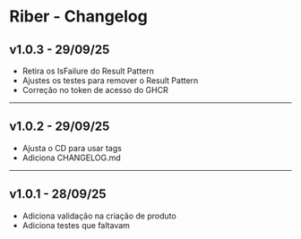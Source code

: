 # Riber - Changelog

## v1.0.3 - 29/09/25
- Retira os IsFailure do Result Pattern
- Ajustes os testes para remover o Result Pattern
- Correção no token de acesso do GHCR

---

## v1.0.2 - 29/09/25
- Ajusta o CD para usar tags
- Adiciona CHANGELOG.md

---

## v1.0.1 - 28/09/25
- Adiciona validação na criação de produto
- Adiciona testes que faltavam